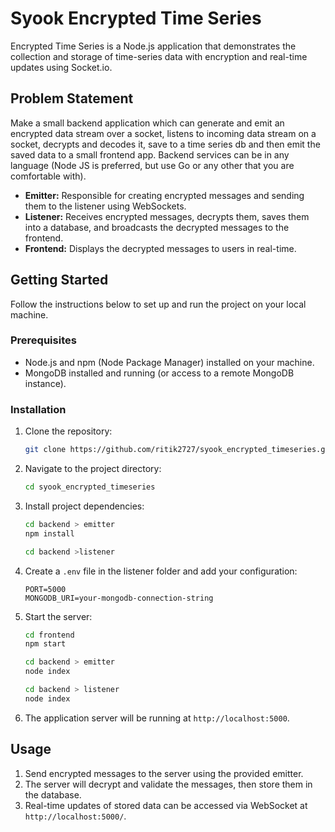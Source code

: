 
# Syook Encrypted Time Series

Encrypted Time Series is a Node.js application that demonstrates the collection and storage of time-series data with encryption and real-time updates using Socket.io.

## Problem Statement

Make a small backend application which can generate and emit an encrypted data stream over a socket, listens to incoming data stream on a socket, decrypts and decodes it, save to a time series db and then emit the saved data to a small frontend app. Backend services can be in any language (Node JS is preferred, but use Go or any other that you are comfortable with).


- **Emitter:** Responsible for creating encrypted messages and sending them to the listener using WebSockets.
- **Listener:** Receives encrypted messages, decrypts them, saves them into a database, and broadcasts the decrypted messages to the frontend.
- **Frontend:** Displays the decrypted messages to users in real-time.

## Getting Started

Follow the instructions below to set up and run the project on your local machine.

### Prerequisites

- Node.js and npm (Node Package Manager) installed on your machine.
- MongoDB installed and running (or access to a remote MongoDB instance).

### Installation

1. Clone the repository:

   ```sh
   git clone https://github.com/ritik2727/syook_encrypted_timeseries.git
   ```

2. Navigate to the project directory:

   ```sh
   cd syook_encrypted_timeseries
   ```

3. Install project dependencies:
   ```sh
   cd backend > emitter
   npm install

   cd backend >listener
   ```

4. Create a `.env` file in the listener folder and add your configuration:

   ```env
   PORT=5000
   MONGODB_URI=your-mongodb-connection-string
   ```

5. Start the server:

   ```sh
   cd frontend
   npm start

   cd backend > emitter
   node index

   cd backend > listener
   node index
   ```

6. The application server will be running at `http://localhost:5000`.

## Usage

1. Send encrypted messages to the server using the provided emitter.
2. The server will decrypt and validate the messages, then store them in the database.
3. Real-time updates of stored data can be accessed via WebSocket at `http://localhost:5000/`.

